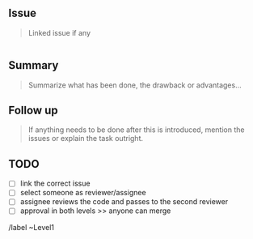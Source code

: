 ## Issue

> Linked issue if any
```

```

## Summary

> Summarize what has been done, the drawback or advantages...

## Follow up

> If anything needs to be done after this is introduced, mention the issues or explain the task outright.

## TODO

 - [ ] link the correct issue
 - [ ] select someone as reviewer/assignee
 - [ ] assignee reviews the code and passes to the second reviewer
 - [ ] approval in both levels >> anyone can merge

 /label ~Level1